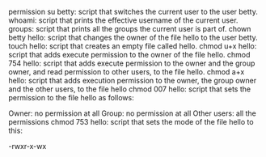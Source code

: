 permission
su betty: script that switches the current user to the user betty.
whoami: script that prints the effective username of the current user.
groups: script that prints all the groups the current user is part of.
chown betty hello: script that changes the owner of the file hello to the user betty.
touch hello: script that creates an empty file called hello.
chmod u+x hello: script that adds execute permission to the owner of the file hello.
chmod 754 hello: script that adds execute permission to the owner and the group owner, and read permission to other users, to the file hello.
chmod a+x hello: script that adds execution permission to the owner, the group owner and the other users, to the file hello
chmod 007 hello: script that sets the permission to the file hello as follows:

Owner: no permission at all
Group: no permission at all
Other users: all the permissions
chmod 753 hello:  script that sets the mode of the file hello to this:

-rwxr-x-wx
